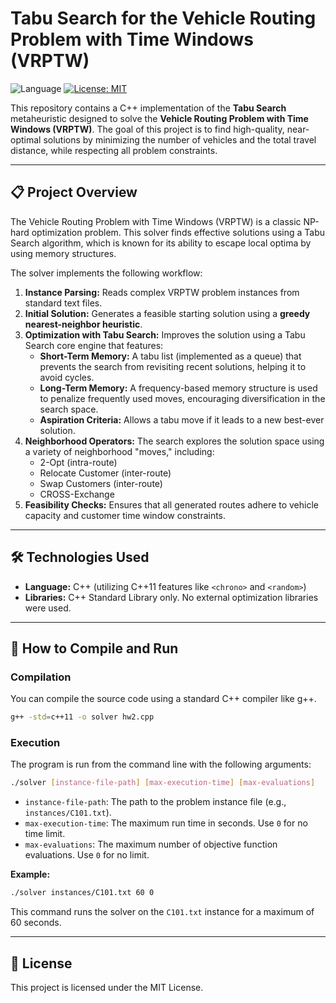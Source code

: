 # Tabu Search for the Vehicle Routing Problem with Time Windows (VRPTW)

![Language](https://img.shields.io/badge/language-C%2B%2B-blue.svg)
[![License: MIT](https://img.shields.io/badge/License-MIT-yellow.svg)](https://opensource.org/licenses/MIT)

This repository contains a C++ implementation of the **Tabu Search** metaheuristic designed to solve the **Vehicle Routing Problem with Time Windows (VRPTW)**. The goal of this project is to find high-quality, near-optimal solutions by minimizing the number of vehicles and the total travel distance, while respecting all problem constraints.

---

## 📋 Project Overview

The Vehicle Routing Problem with Time Windows (VRPTW) is a classic NP-hard optimization problem. This solver finds effective solutions using a Tabu Search algorithm, which is known for its ability to escape local optima by using memory structures.

The solver implements the following workflow:

1.  **Instance Parsing:** Reads complex VRPTW problem instances from standard text files.
2.  **Initial Solution:** Generates a feasible starting solution using a **greedy nearest-neighbor heuristic**.
3.  **Optimization with Tabu Search:** Improves the solution using a Tabu Search core engine that features:
    * **Short-Term Memory:** A tabu list (implemented as a queue) that prevents the search from revisiting recent solutions, helping it to avoid cycles.
    * **Long-Term Memory:** A frequency-based memory structure is used to penalize frequently used moves, encouraging diversification in the search space.
    * **Aspiration Criteria:** Allows a tabu move if it leads to a new best-ever solution.
4.  **Neighborhood Operators:** The search explores the solution space using a variety of neighborhood "moves," including:
    * 2-Opt (intra-route)
    * Relocate Customer (inter-route)
    * Swap Customers (inter-route)
    * CROSS-Exchange
5.  **Feasibility Checks:** Ensures that all generated routes adhere to vehicle capacity and customer time window constraints.

---

## 🛠️ Technologies Used

* **Language:** C++ (utilizing C++11 features like `<chrono>` and `<random>`)
* **Libraries:** C++ Standard Library only. No external optimization libraries were used.

---

## 🚀 How to Compile and Run

### Compilation
You can compile the source code using a standard C++ compiler like g++.

```bash
g++ -std=c++11 -o solver hw2.cpp
```

### Execution
The program is run from the command line with the following arguments:

```bash
./solver [instance-file-path] [max-execution-time] [max-evaluations]
```
* `instance-file-path`: The path to the problem instance file (e.g., `instances/C101.txt`).
* `max-execution-time`: The maximum run time in seconds. Use `0` for no time limit.
* `max-evaluations`: The maximum number of objective function evaluations. Use `0` for no limit.

**Example:**
```bash
./solver instances/C101.txt 60 0
```
This command runs the solver on the `C101.txt` instance for a maximum of 60 seconds.

---

## 📄 License
This project is licensed under the MIT License.